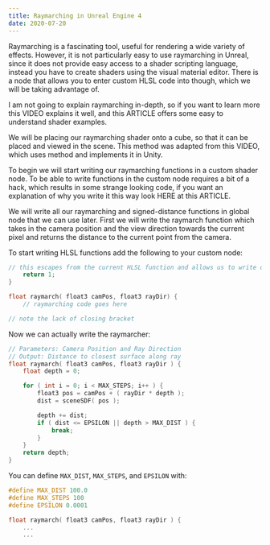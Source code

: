 ```yaml
---
title: Raymarching in Unreal Engine 4
date: 2020-07-20
---
```

Raymarching is a fascinating tool, useful for rendering a wide variety of effects. However, it is not particularly easy to use raymarching in Unreal, since it does not provide easy access to a shader scripting language, instead you have to create shaders using the visual material editor. There is a node that allows you to enter custom HLSL code into though, which we will be taking advantage of.

I am not going to explain raymarching in-depth, so if you want to learn more this VIDEO explains it well, and this ARTICLE offers some easy to understand shader examples.

We will be placing our raymarching shader onto a cube, so that it can be placed and viewed in the scene. This method was adapted from this VIDEO, which uses method and implements it in Unity.

To begin we will start writing our raymarching functions in a custom shader node. To be able to write functions in the custom node requires a bit of a hack, which results in some strange looking code, if you want an explanation of why you write it this way look HERE at this ARTICLE.

We will write all our raymarching and signed-distance functions in global node that we can use later. First we will write the raymarch function which takes in the camera position and the view direction towards the current pixel and returns the distance to the current point from the camera.

To start writing HLSL functions add the following to your custom node:

```c
// this escapes from the current HLSL function and allows us to write our own functions
	return 1;
}

float raymarch( float3 camPos, float3 rayDir) {
    // raymarching code goes here

// note the lack of closing bracket
```



Now we can actually write the raymarcher:

```c
// Parameters: Camera Position and Ray Direction
// Output: Distance to closest surface along ray
float raymarch( float3 camPos, float3 rayDir ) {
    float depth = 0;

    for ( int i = 0; i < MAX_STEPS; i++ ) {
        float3 pos = camPos + ( rayDir * depth );
        dist = sceneSDF( pos );

        depth += dist;
        if ( dist <= EPSILON || depth > MAX_DIST ) {
            break;
        }
    }
    return depth;
}
```

You can define `MAX_DIST`, `MAX_STEPS`, and `EPSILON` with:

```c
#define MAX_DIST 100.0
#define MAX_STEPS 100
#define EPSILON 0.0001

float raymarch( float3 camPos, float3 rayDir ) {
 	...
    ...
```
